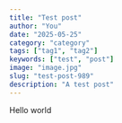 ```yaml
---
title: "Test post"
author: "You"
date: "2025-05-25"
category: "category"
tags: ["tag1", "tag2"]
keywords: ["test", "post"]
image: "image.jpg"
slug: "test-post-989"
description: "A test post"
---
```


Hello world
